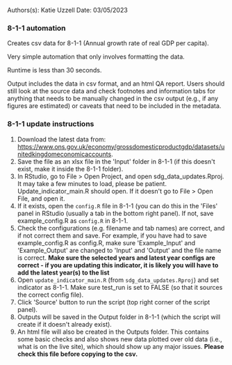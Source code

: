 Authors(s): Katie Uzzell
Date: 03/05/2023

### 8-1-1 automation

Creates csv data for 8-1-1 (Annual growth rate of real GDP per capita).

Very simple automation that only involves formatting the data. 

Runtime is less than 30 seconds.

Output includes the data in csv format, and an html QA report. Users should still look at the source data and check footnotes and information tabs for anything that needs to be manually changed in the csv output (e.g., if any figures are estimated) or caveats that need to be included in the metadata. 

### 8-1-1 update instructions

1) Download the latest data from: https://www.ons.gov.uk/economy/grossdomesticproductgdp/datasets/unitedkingdomeconomicaccounts.
2) Save the file as an xlsx file in the 'Input' folder in 8-1-1 (if this doesn't exist, make it inside the 8-1-1 folder).  
3) In RStudio, go to File > Open Project, and open sdg_data_updates.Rproj. It may take a few minutes to load, please be patient. Update_indicator_main.R should open. If it doesn't go to File > Open File, and open it. 
4) If it exists, open the `config.R` file in 8-1-1 (you can do this in the 'Files' panel in RStudio (usually a tab in the bottom right panel). If not, save example_config.R as `config.R` in 8-1-1.
5) Check the configurations (e.g. filename and tab names) are correct, and if not correct them and save. For example, if you have had to save example_config.R as config.R, make sure 'Example_Input' and 'Example_Output' are changed to 'Input' and 'Output' and the file name is correct. **Make sure the selected years and latest year configs are correct - if you are updating this indicator, it is likely you will have to add the latest year(s) to the list**  
6) Open `update_indicator_main.R` (from `sdg_data_updates.Rproj`) and set indicator as 8-1-1. Make sure test_run is set to FALSE (so that it sources the correct config file). 
7) Click 'Source' button to run the script (top right corner of the script panel).  
8) Outputs will be saved in the Output folder in 8-1-1 (which the script will create if it doesn't already exist).  
9) An html file will also be created in the Outputs folder. This contains some basic checks and also shows new data plotted over old data (i.e., what is on the live site), which should show up any major issues. **Please check this file before copying to the csv.**
